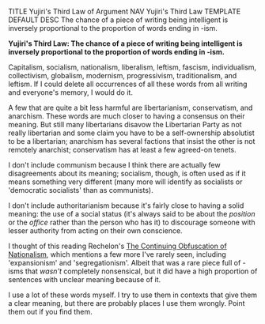 TITLE Yujiri's Third Law of Argument
NAV Yujiri's Third Law
TEMPLATE DEFAULT
DESC The chance of a piece of writing being intelligent is inversely proportional to the proportion of words ending in -ism.

**Yujiri's Third Law: The chance of a piece of writing being intelligent is inversely proportional to the proportion of words ending in -ism.**

Capitalism, socialism, nationalism, liberalism, leftism, fascism, individualism, collectivism, globalism, <!--colonialism?,--> modernism, progressivism, traditionalism, and leftism. If I could delete all occurrences of all these words from all writing and everyone's memory, I would do it.

A few that are quite a bit less harmful are libertarianism, conservatism, and anarchism. These words are much closer to having a consensus on their meaning. But still many libertarians disavow the Libertarian Party as not really libertarian and some claim you have to be a self-ownership absolutist to be a libertarian; anarchism has several factions that insist the other is not remotely anarchist; conservatism has at least a few agreed-on tenets.

I don't include communism because I think there are actually few disagreements about its meaning; socialism, though, is often used as if it means something very different (many more will identify as socialists or 'democratic socialists' than as communists).

I don't include authoritarianism because it's fairly close to having a solid meaning: the use of a social status (it's always said to be about the *position* or the *office* rather than the person who has it) to discourage someone with lesser authority from acting on their own conscience.

I thought of this reading Rechelon's [The Continuing Obfuscation of Nationalism](http://humaniterations.net/2018/10/18/the-continuing-obfuscation-of-nationalism), which mentions a few more I've rarely seen, including 'expansionism' and 'segregationism'. Albeit that was a rare piece full of -isms that *wasn't* completely nonsensical, but it did have a high proportion of sentences with unclear meaning because of it.

I use a lot of these words myself. I try to use them in contexts that give them a clear meaning, but there are probably places I use them wrongly. Point them out if you find them.

